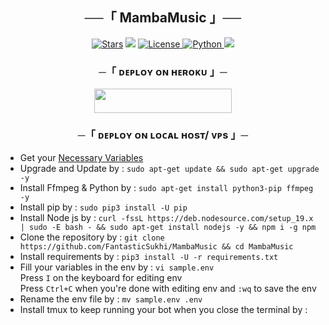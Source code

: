 <h2 align="center">
    ──「 MambaMusic 」──
</h2>

<p align="center">
<a href="https://github.com/FantasticSukhi/MambaMusic/stargazers"><img src="https://img.shields.io/github/stars/FantasticSukhi/MambaMusic?color=black&logo=github&logoColor=black&style=for-the-badge" alt="Stars" /></a>
<a href="https://github.com/FantasticSukhi/MambaMusic/network/members"> <img src="https://img.shields.io/github/forks/FantasticSukhi/MambaMusic?color=black&logo=github&logoColor=black&style=for-the-badge" /></a>
<a href="https://github.com/FantasticSukhi/MambaMusic/blob/master/LICENSE"> <img src="https://img.shields.io/badge/License-MIT-blueviolet?style=for-the-badge" alt="License" /> </a>
<a href="https://www.python.org/"> <img src="https://img.shields.io/badge/Written%20in-Python-orange?style=for-the-badge&logo=python" alt="Python" /> </a>
<a href="https://github.com/FantasticSukhi/MambaMusic/commits/FantasticSukhi"> <img src="https://img.shields.io/github/last-commit/FantasticSukhi/MambaMusic?color=blue&logo=github&logoColor=green&style=for-the-badge" /></a>
</p>


<h3 align="center">
    ─「 ᴅᴇᴩʟᴏʏ ᴏɴ ʜᴇʀᴏᴋᴜ 」─
</h3>

<p align="center"><a href="https://dashboard.heroku.com/new?template=https://github.com/FantasticSukhi/MambaMusic"> <img src="https://img.shields.io/badge/Deploy%20On%20Heroku-black?style=for-the-badge&logo=heroku" width="220" height="38.45"/></a></p>

<h3 align="center">
    ─「 ᴅᴇᴩʟᴏʏ ᴏɴ ʟᴏᴄᴀʟ ʜᴏsᴛ/ ᴠᴘs 」─
</h3>

- Get your [Necessary Variables](https://github.com/FantasticSukhi/MambaMusic/blob/master/sample.env)
- Upgrade and Update by :
`sudo apt-get update && sudo apt-get upgrade -y`
- Install Ffmpeg & Python by :
`sudo apt-get install python3-pip ffmpeg -y`
- Install pip by :
`sudo pip3 install -U pip`
- Install Node js by :
`curl -fssL https://deb.nodesource.com/setup_19.x | sudo -E bash - && sudo apt-get install nodejs -y && npm i -g npm`
- Clone the repository by :
`git clone https://github.com/FantasticSukhi/MambaMusic && cd MambaMusic`
- Install requirements by :
`pip3 install -U -r requirements.txt`
- Fill your variables in the env by :
`vi sample.env`<br>
Press `I` on the keyboard for editing env<br>
Press `Ctrl+C` when you're done with editing env and `:wq` to save the env<br>
- Rename the env file by :
`mv sample.env .env`
- Install tmux to keep running your bot when you close the terminal by :
